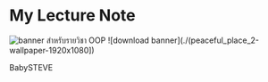 # My Lecture Note
![banner](https://www.uhdpaper.com/)
สำหรับรายวิชา OOP
![download banner](./(peaceful_place_2-wallpaper-1920x1080])

BabySTEVE

